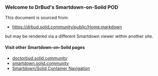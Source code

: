 ### Welcome to DrBud's Smartdown-on-Solid POD

This document is sourced from:

- https://drbud.solid.community/public/Home.markdown

but may be rendered via a different Smartdown viewer within another site.

#### Visit other Smartdown-on-Solid pages

- [doctorbud.solid.community](:@https://doctorbud.solid.community/public/Home.markdown)
- [smartdown.solid.community](:@https://smartdown.solid.community/public/Home.markdown)
- [Smartdown/Solid Container Navigation](:@https://doctorbud.solid.community/public/SolidLDFlexContainer.markdown)

